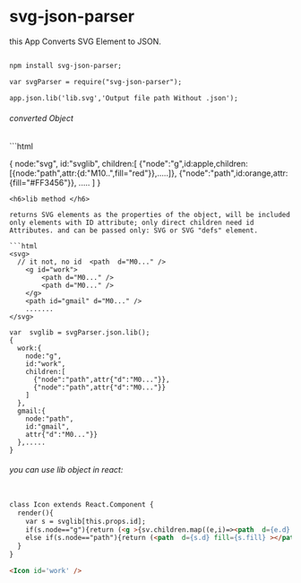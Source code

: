 # svg-json-parser

this App Converts SVG Element to JSON.


```html

npm install svg-json-parser;

var svgParser = require("svg-json-parser");

app.json.lib('lib.svg','Output file path Without .json');
```

<h6>converted Object</h6>
```html

{
  node:"svg",
  id:"svglib",
  children:[
    {"node":"g",id:apple,children:[{node:"path",attr:{d:"M10..",fill="red"}},.....]},
    {"node":"path",id:orange,attr:{fill="#FF3456"}},
    .....
  ]
}
```
<h6>lib method </h6>

returns SVG elements as the properties of the object, will be included only elements with ID attribute; only direct children need id Attributes. and can be passed only: SVG or SVG "defs" element.

```html
<svg>
  // it not, no id  <path  d="M0..." />
    <g id="work">
        <path d="M0..." />
        <path d="M0..." />
    </g>
    <path id="gmail" d="M0..." />
    .......
</svg>

var  svglib = svgParser.json.lib();
{
  work:{
    node:"g",
    id:"work",
    children:[
      {"node":"path",attr{"d":"M0..."}},
      {"node":"path",attr{"d":"M0..."}}
    ]
  },
  gmail:{
    node:"path",
    id:"gmail",
    attr{"d":"M0..."}}
  },.....
}
```
<h6>you can use lib object in react:</h6>

```html

class Icon extends React.Component {
  render(){
    var s = svglib[this.props.id];
    if(s.node=="g"){return (<g >{sv.children.map((e,i)=><path  d={e.d} fill={e.fill} key={i} ></path>)}</g>);}
    else if(s.node=="path"){return (<path  d={s.d} fill={s.fill} ></path>);}
  }
}

<Icon id='work' />

```
